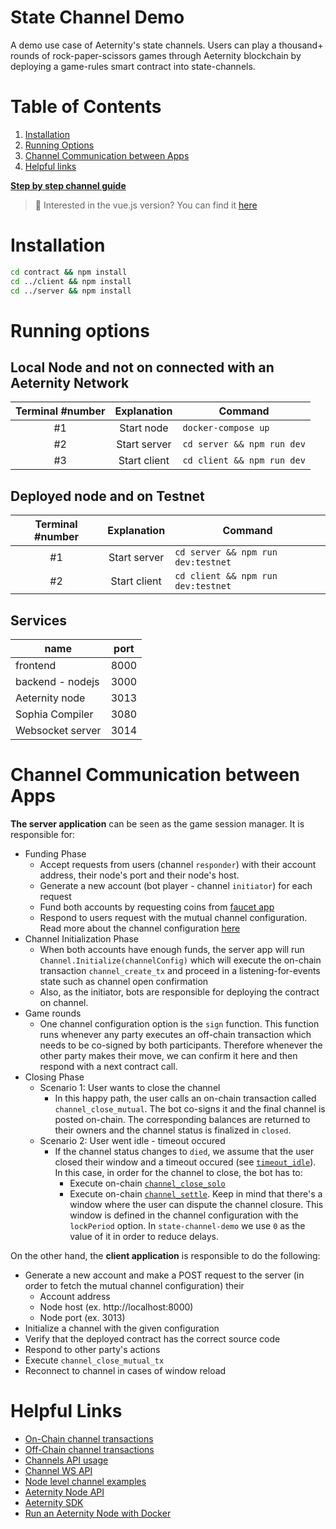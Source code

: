 # State Channel Demo
A demo use case of Aeternity's state channels. Users can play a thousand+ rounds of rock-paper-scissors games through Aeternity blockchain by deploying a game-rules smart contract into state-channels.

# Table of Contents 
1. [Installation](#installation)
2. [Running Options](#running-options)
3. [Channel Communication between Apps](#channel-communication-between-apps)
4. [Helpful links](#helpful-links)

**[Step by step channel guide](CHANNEL_USAGE.md)**

> 💚 Interested in the vue.js version? You can find it [here](https://github.com/aeternity/state-channel-demo/tree/vuejs)

# Installation 

```bash
cd contract && npm install
cd ../client && npm install
cd ../server && npm install
```


# Running options
## Local Node and not on connected with an Aeternity Network

|Terminal #number |  Explanation  |       Command     |
|:----------:|:-------------:|------|
|#1 | Start node |  `docker-compose up` |
|#2 | Start server |    `cd server && npm run dev`   |
|#3  | Start client | `cd client && npm run dev` |

## Deployed node and on Testnet

|Terminal #number |  Explanation  |       Command     |
|:----------:|:-------------:|------|
|#1 | Start server |    `cd server && npm run dev:testnet`   |
|#2  | Start client | `cd client && npm run dev:testnet` |

## Services

| name             | port |
| ---------------- | ---- |
| frontend | 8000 |
| backend - nodejs | 3000 |
| Aeternity node   | 3013 |
| Sophia Compiler  | 3080 |
| Websocket server | 3014 |



# Channel Communication between Apps

**The server application** can be seen as the game session manager. It is responsible for:
- Funding Phase
  - Accept requests from users (channel `responder`) with their account address, their node's port and their node's host.
  - Generate a new account (bot player - channel `initiator`) for each request
  - Fund both accounts by requesting coins from [faucet app](https://faucet.aepps.com/)
  - Respond to users request with the mutual channel configuration. Read more about the channel configuration [here](https://github.com/aeternity/protocol/blob/master/node/api/channels_api_usage.md#channel-establishing-parameters)
- Channel Initialization Phase
  - When both accounts have enough funds, the server app will run `Channel.Initialize(channelConfig)` which will execute the on-chain transaction `channel_create_tx` and proceed in a listening-for-events state such as channel open confirmation
  - Also, as the initiator, bots are responsible for deploying the contract on channel.
- Game rounds 
  - One channel configuration option is the `sign` function. This function runs whenever any party executes an off-chain transaction which needs to be co-signed by both participants. Therefore whenever the other party makes their move, we can confirm it here and then respond with a next contract call.
- Closing Phase
  - Scenario 1: User wants to close the channel
    - In this happy path, the user calls an on-chain transaction called `channel_close_mutual`. The bot co-signs it and the final channel is posted on-chain. The corresponding balances are returned to their owners and the channel status is finalized in `closed`.
  - Scenario 2: User went idle - timeout occured
    - If the channel status changes to `died`, we assume that the user closed their window and a timeout occured (see [`timeout_idle`](channel_close_mutual)). In this case, in order for the channel to close, the bot has to:
      - Execute on-chain [`channel_close_solo`](https://github.com/aeternity/protocol/blob/master/channels/ON-CHAIN.md#channel_close_solo)
      - Execute on-chain [`channel_settle`](https://github.com/aeternity/protocol/blob/master/channels/ON-CHAIN.md#channel_settle). Keep in mind that there's a window where the user can dispute the channel closure. This window is defined in the channel configuration with the `lockPeriod` option. In `state-channel-demo` we use `0` as the value of it in order to reduce delays.

On the other hand, the **client application** is responsible to do the following:
- Generate a new account and make a POST request to the server (in order to fetch the mutual channel configuration) their
  - Account address
  - Node host (ex. http://localhost:8000)
  - Node port (ex. 3013)
- Initialize a channel with the given configuration
- Verify that the deployed contract has the correct source code
- Respond to other party's actions
- Execute `channel_close_mutual_tx`
- Reconnect to channel in cases of window reload

# Helpful Links
- [On-Chain channel transactions](https://github.com/aeternity/protocol/blob/master/channels/ON-CHAIN.md)
- [Off-Chain channel transactions](https://github.com/aeternity/protocol/blob/master/channels/OFF-CHAIN.md)
- [Channels API usage](https://github.com/aeternity/protocol/blob/master/node/api/channels_api_usage.md)
- [Channel WS API](https://github.com/aeternity/protocol/blob/master/node/api/channel_ws_api.md)
- [Node level channel examples](https://github.com/aeternity/protocol/tree/master/node/api/examples/channels)
- [Aeternity Node API](https://api-docs.aeternity.io/) 
- [Aeternity SDK](https://github.com/aeternity/aepp-sdk-js)
- [Run an Aeternity Node with Docker](https://docs.aeternity.io/en/stable/docker/)

